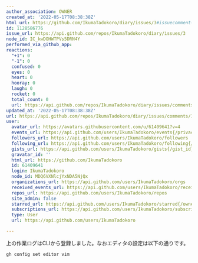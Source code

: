 ```yaml
---
author_association: OWNER
created_at: '2022-05-17T08:38:38Z'
html_url: https://github.com/IkumaTadokoro/diary/issues/3#issuecomment-1128586776
id: 1128586776
issue_url: https://api.github.com/repos/IkumaTadokoro/diary/issues/3
node_id: IC_kwDOHWTPVs5DRN4Y
performed_via_github_app: 
reactions:
  "+1": 0
  "-1": 0
  confused: 0
  eyes: 0
  heart: 0
  hooray: 0
  laugh: 0
  rocket: 0
  total_count: 0
  url: https://api.github.com/repos/IkumaTadokoro/diary/issues/comments/1128586776/reactions
updated_at: '2022-05-17T08:38:38Z'
url: https://api.github.com/repos/IkumaTadokoro/diary/issues/comments/1128586776
user:
  avatar_url: https://avatars.githubusercontent.com/u/61409641?v=4
  events_url: https://api.github.com/users/IkumaTadokoro/events{/privacy}
  followers_url: https://api.github.com/users/IkumaTadokoro/followers
  following_url: https://api.github.com/users/IkumaTadokoro/following{/other_user}
  gists_url: https://api.github.com/users/IkumaTadokoro/gists{/gist_id}
  gravatar_id: ''
  html_url: https://github.com/IkumaTadokoro
  id: 61409641
  login: IkumaTadokoro
  node_id: MDQ6VXNlcjYxNDA5NjQx
  organizations_url: https://api.github.com/users/IkumaTadokoro/orgs
  received_events_url: https://api.github.com/users/IkumaTadokoro/received_events
  repos_url: https://api.github.com/users/IkumaTadokoro/repos
  site_admin: false
  starred_url: https://api.github.com/users/IkumaTadokoro/starred{/owner}{/repo}
  subscriptions_url: https://api.github.com/users/IkumaTadokoro/subscriptions
  type: User
  url: https://api.github.com/users/IkumaTadokoro

---
```

上の作業ログはCLIから登録しました。なおエディタの設定は以下の通りです。

```bash
gh config set editor vim
```
